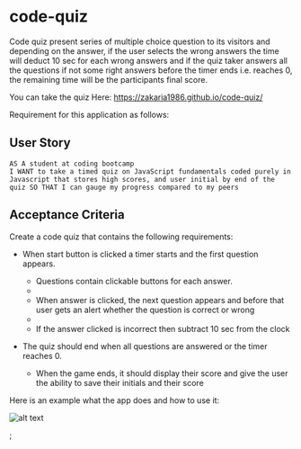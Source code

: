 # code-quiz

Code quiz present series of multiple choice question to its visitors and depending on the answer, if the user selects the wrong answers the time will deduct 10 sec for each wrong answers and if the quiz taker answers all the questions if not some right answers before the timer ends i.e. reaches 0, the remaining time will be the participants final score. 

You can take the quiz Here:  https://zakaria1986.github.io/code-quiz/

Requirement for this application as follows: 

## User Story

```
AS A student at coding bootcamp
I WANT to take a timed quiz on JavaScript fundamentals coded purely in Javascript that stores high scores, and user initial by end of the quiz SO THAT I can gauge my progress compared to my peers
```

## Acceptance Criteria

Create a code quiz that contains the following requirements:

* When start button is clicked a timer starts and the first question appears.
 
  + Questions contain clickable buttons for each answer.
  * 
  + When answer is clicked, the next question appears and before that user gets an alert whether the question is correct or wrong
  * 
  + If the answer clicked is incorrect then subtract 10 sec from the clock

* The quiz should end when all questions are answered or the timer reaches 0.

  + When the game ends, it should display their score and give the user the ability to save their initials and their score

Here is an example what the app does and how to use it: 



![alt text](/assets/img/code_quiz.gif)

; 
